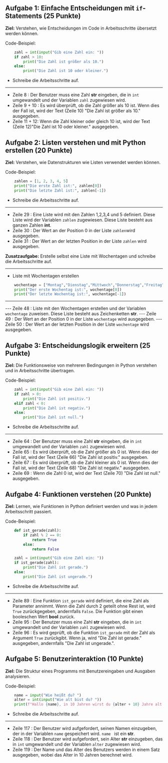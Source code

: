 ## Aufgabe 1: Einfache Entscheidungen mit `if`-Statements (25 Punkte)

**Ziel:** Verstehen, wie Entscheidungen im Code in Arbeitsschritte übersetzt werden können.

Code-Beispiel:

```python
    zahl = int(input("Gib eine Zahl ein: "))
    if zahl > 10:
        print("Die Zahl ist größer als 10.")
    else:
        print("Die Zahl ist 10 oder kleiner.")
```

- Schreibe die Arbeitsschritte auf.

---
-   Zeile 8 : Der Benutzer muss eine Zahl **str** eingeben, die in ``int`` umgewandelt und der Variablen `zahl` zugewiesen wird. 
-   Zeile 9 + 10 : Es wird überprüft, ob die Zahl größer als 10 ist. Wenn dies der Fall ist, wird der Text (Zeile 10) "Die Zahl ist größer als 10." ausgegeben.
-   Zeile 11 + 12: Wenn die Zahl kleiner oder gleich 10 ist, wird der Text (Zeile 12)"Die Zahl ist 10 oder kleiner." ausgegeben.

## Aufgabe 2: Listen verstehen und mit Python erstellen (20 Punkte)

**Ziel:** Verstehen, wie Datenstrukturen wie Listen verwendet werden können.

Code-Beispiel:

```python
    zahlen = [1, 2, 3, 4, 5]
    print("Die erste Zahl ist:", zahlen[0])
    print("Die letzte Zahl ist:", zahlen[-1])
```

- Schreibe die Arbeitsschritte auf.

---
-   Zeile 29 : Eine Liste wird mit den Zahlen 1,2,3,4 und 5 definiert. Diese Liste wird der Variablen `zahlen` zugewiesen. Diese Liste besteht aus ganzen Zahlen **int**.
-   Zeile 30 : Der Wert an der Position 0 in der Liste `zahlen`wird ausgegeben.
-   Zeile 31 : Der Wert an der letzten Position in der Liste `zahlen` wird ausgegeben.


**Zusatzaufgabe:** Erstelle selbst eine Liste mit Wochentagen und schreibe die Arbeitsschritte auf.

---

- Liste mit Wochentagen erstellen
```python
    wochentage = ["Montag","Dienstag","Mittwoch","Donnerstag","Freitag","Samstag","Sonntag" ]
    print("Der erste Wochentag ist:", wochentage[0])
    print("Der letzte Wochentag ist:", wochentage[-1])
```
---
--- Zeile 48 : Liste mit den Wochentagen erstellen und der Variablen `wochentage` zuweisen. Diese Liste besteht aus Zeichenketten **str**.
--- Zeile 49 : Der Wert an der Position 0 in der Liste `wochentage` wird ausgegeben.
--- Zeile 50 : Der Wert an der letzten Position in der Liste `wochentage` wird ausgegeben.


## Aufgabe 3: Entscheidungslogik erweitern (25 Punkte)

**Ziel:** Die Funktionsweise von mehreren Bedingungen in Python verstehen und in Arbeitsschritte übertragen.

Code-Beispiel:

```python
    zahl = int(input("Gib eine Zahl ein: "))
    if zahl > 0:
        print("Die Zahl ist positiv.")
    elif zahl < 0:
        print("Die Zahl ist negativ.")
    else:
        print("Die Zahl ist null.")
```

- Schreibe die Arbeitsschritte auf.

---
-  Zeile 64 : Der Benutzer muss eine Zahl **str** eingeben, die in ``int`` umgewandelt und der Variablen `zahl` zugewiesen wird. 
-  Zeile 65 : Es wird überprüft, ob die Zahl größer als 0 ist. Wenn dies der Fall ist, wird der Text (Zeile 66) "Die Zahl ist positiv." ausgegeben.
-  Zeile 67 : Es wird überprüft, ob die Zahl kleiner als 0 ist. Wenn dies der Fall ist, wird der Text (Zeile 68) "Die Zahl ist negativ." ausgegeben.
-  Zeile 69 : Wenn die Zahl 0 ist, wird der Text (Zeile 70) "Die Zahl ist null." ausgegeben.

## Aufgabe 4: Funktionen verstehen (20 Punkte)

**Ziel:** Lernen, wie Funktionen in Python definiert werden und was in jedem Arbeitsschritt passiert.

Code-Beispiel:

```python
    def ist_gerade(zahl):
        if zahl % 2 == 0:
            return True
        else:
            return False

    zahl = int(input("Gib eine Zahl ein: "))
    if ist_gerade(zahl):
        print("Die Zahl ist gerade.")
    else:
        print("Die Zahl ist ungerade.")
```

- Schreibe die Arbeitsschritte auf.

---

-   Zeile 89 : Eine Funktion `ist_gerade` wird definiert, die eine Zahl als Parameter annimmt. Wenn die Zahl durch 2 geteilt ohne Rest ist, wird `True` zurückgegeben, andernfalls `False`. Die Funktion gibt einen booleschen Wert **bool** zurück.
-   Zeile 95 : Der Benutzer muss eine Zahl **str** eingeben, die in `int` umgewandelt und der Variablen `zahl` zugewiesen wird.
-   Zeile 96 : Es wird geprüft, ob die Funktion `ist_gerade` mit der Zahl als Argument `True` zurückgibt. Wenn ja, wird "Die Zahl ist gerade." ausgegeben, andernfalls "Die Zahl ist ungerade.".


## Aufgabe 5: Benutzerinteraktion (10 Punkte)

**Ziel:** Die Struktur eines Programms mit Benutzereingaben und Ausgaben analysieren.

Code-Beispiel:

```python
    name = input("Wie heißt du? ")
    alter = int(input("Wie alt bist du? "))
    print(f"Hallo {name}, in 10 Jahren wirst du {alter + 10} Jahre alt sein!")
```

- Schreibe die Arbeitsschritte auf.

---
-   Zeile 117 : Der Benutzer wird aufgefordert, seinen Namen einzugeben, der in der Variablen `name` gespeichert wird. `name ` ist ein **str**.
-   Zeile 118 : Der Benutzer wird aufgefordert, sein Alter **str** einzugeben, das in `int` umgewandelt und der Variablen `alter` zugewiesen wird.
-   Zeile 119 : Der Name und das Alter des Benutzers werden in einem Satz ausgegeben, wobei das Alter in 10 Jahren berechnet wird.

